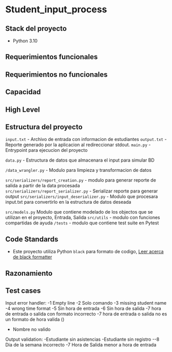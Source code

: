 # Student_input_process

## Stack del proyecto
- Python 3.10

## Requerimientos funcionales
## Requerimientos no funcionales
## Capacidad
## High Level
## Estructura del proyecto
`input.txt` - Archivo de entrada con informacion de estudiantes
`output.txt` - Reporte generado por la aplicacion al redireccionar stdout.
`main.py` - Entrypoint para ejecucion del proyecto

`data.py` - Estructura de datos que almacenara el input para simular BD

`/data_wrangler.py` - Modulo para limpieza y transformacion de datos

`src/serializers/report_creation.py` - modulo para generar reporte de salida a partir de la data procesada  
`src/serializers/report_serializer.py` - Serializar reporte para generar output
`src/serializers/input_deserializer.py` - Modulo que procesara input.txt para convertirlo en la estructura de datos deseada

`src/models.py` Modulo que contiene modelado de los objectos que se utilizan en el proyecto, Entrada, Salida
`src/utils` - modulo con funciones compartidas de ayuda
`/tests` - modulo que contiene test suite en Pytest



## Code Standards
- Este proyecto utiliza Python `black` para formato de codigo, [Leer acerca de black formatter](https://black.readthedocs.io/en/stable/the_black_code_style/index.html)

## Razonamiento 


## Test cases
Input error handler:
-1 Empty line
-2 Solo comando
-3 missing student name
-4 wrong time format 
-5 Sin hora de entrada
-6 Sin hora de salida
-7 hora de entrada o salida con formato incorrecto
-7 hora de entrada o salida no es un formato de hora valida ()
- Nombre no valido


Output validation:
-Estudiante sin asistencias
-Estudiante sin registro
--8 Dia de la semana incorrecto
-7 Hora de Salida menor a hora de entrada